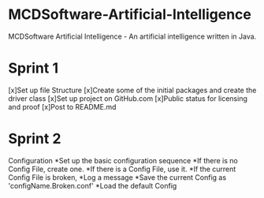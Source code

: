 MCDSoftware-Artificial-Intelligence
===================================

MCDSoftware Artificial Intelligence - An artificial intelligence written in Java.

Sprint 1
========
[x]Set up file Structure
[x]Create some of the initial packages and create the driver class
[x]Set up project on GitHub.com
[x]Public status for licensing and proof
[x]Post to README.md

Sprint 2
========
Configuration
  *Set up the basic configuration sequence
    *If there is no Config File, create one.
    *If there is a Config File, use it.
    *If the current Config File is broken,
      *Log a message
      *Save the current Config as 'configName.Broken.conf'
      *Load the default Config
